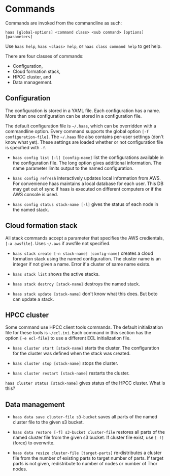 # Commands

Commands are invoked from the commandline as such:
```
haas [global-options] <command class> <sub command> [options] [parameters]
```

Use `haas help`, `haas <class> help`, or `haas class command help` to
get help.

There are four classes of commands:

  * Configuration,
  * Cloud formation stack,
  * HPCC cluster, and
  * Data management.

## Configuration

The configuration is stored in a YAML file.
Each configuration has a name.
More than one configuration can be stored in a configuration file.

The default configuration file is `~/.haas`, which can be overridden
with a commandline option.
Every command supports the global option `[-f configuration-file]`.
The `~/.haas` file also contains per-user settings (don't know what
yet).
These settings are loaded whether or not configuration file is
specified with `-f`.

  * `haas config list [-l] [config-name]` list the configurations
available in the configuration file.
The long option gives additional information.
The name parameter limits output to the named configuration.

  * `haas config refresh` interactively updates local information from AWS.
For convenience haas maintains a local database for each user.
This DB may get out of sync if haas is executed on different computers
or if the AWS console is used.

  * `haas config status stack-name [-l]` gives the status of each node
in the named stack.


## Cloud formation stack

All stack commands accept a parameter that specifies the AWS
credientals, `[-a awsfile]`.
Uses `~/.aws` if awsfile not specified.

  * `haas stack create [-n stack-name] [config-name]` creates a cloud
formation stack using the named configuration.
The cluster name is an integer if not given a name.
Error if a cluster of same name exists.

  * `haas stack list` shows the active stacks.

  * `haas stack destroy [stack-name]` destroys the named stack.

  * `haas stack update [stack-name]` don't know what this does.
But boto can update a stack.

## HPCC cluster

Some command use HPCC client tools commands.
The default initialization file for these tools is `~/ecl.ini`.
Each command in this section has the option `[-e ecl-file]` to use a
different ECL initialization file.

  * `haas cluster start [stack-name]` starts the cluster.
The configuration for the cluster was defined when the stack was
created.

  *  `haas cluster stop [stack-name]` stops the cluster.

  * `haas cluster restart [stack-name]` restarts the cluster.

`haas cluster status [stack-name]` gives status of the HPCC cluster.
What is this?

## Data management

  * `haas data save cluster-file s3-bucket` saves all parts of the
named cluster file to the given s3 bucket.

  * `haas data restore [-f] s3-bucket cluster-file` restores all parts
of the named cluster file from the given s3 bucket.
If cluster file exist, use `[-f]` (force) to overwrite.

  * `haas data resize cluster-file [target-parts]` re-distributes a cluster
file from the number of existing parts to target number of parts.
If target parts is not given, redistribute to number of nodes or
number of Thor nodes.





